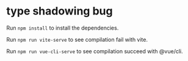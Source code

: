 # type shadowing bug

Run `npm install` to install the dependencies.

Run `npm run vite-serve` to see compilation fail with vite.

Run `npm run vue-cli-serve` to see compilation succeed with @vue/cli.